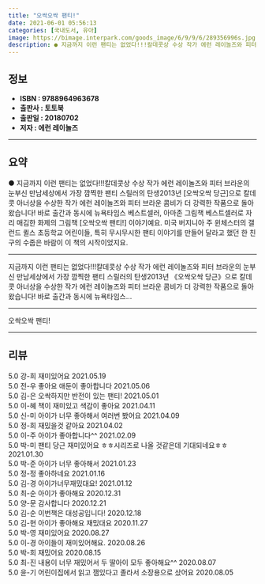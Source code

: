 ```yaml
---
title: "오싹오싹 팬티!"
date: 2021-06-01 05:56:13
categories: [국내도서, 유아]
image: https://bimage.interpark.com/goods_image/6/9/9/6/289356996s.jpg
description: ● 지금까지 이런 팬티는 없었다!!!칼데콧상 수상 작가 에런 레이놀즈와 피터 브라운의 눈부신 만남세상에서 가장 깜찍한 팬티 스릴러의 탄생2013년 [오싹오싹 당근]으로 칼데콧 아너상을 수상한 작가 에런 레이놀즈와 피터 브라운 콤비가 더 강력한 작품으로 돌아왔습니다! 바로 출간과 동시에
---
```


## **정보**

- **ISBN : 9788964963678**
- **출판사 : 토토북**
- **출판일 : 20180702**
- **저자 : 에런 레이놀즈**

------



## **요약**

●  지금까지 이런 팬티는 없었다!!!칼데콧상 수상 작가 에런 레이놀즈와 피터 브라운의 눈부신 만남세상에서 가장 깜찍한 팬티 스릴러의 탄생2013년 [오싹오싹 당근]으로 칼데콧 아너상을 수상한 작가 에런 레이놀즈와 피터 브라운 콤비가 더 강력한 작품으로 돌아왔습니다! 바로 출간과 동시에 뉴욕타임스 베스트셀러, 아마존 그림책 베스트셀러로 자리 매김한 화제의 그림책 [오싹오싹 팬티!] 이야기예요. 미국 버지니아 주 윈체스터의 갤런드 퀼스 초등학교 어린이들, 특히 무시무시한 팬티 이야기를 만들어 달라고 했던 한 친구의 수줍은 바람이 이 책의 시작이었지요.

------

지금까지 이런 팬티는 없었다!!!칼데콧상 수상 작가 에런 레이놀즈와 피터 브라운의 눈부신 만남세상에서 가장 깜찍한 팬티 스릴러의 탄생2013년 《오싹오싹 당근》으로 칼데콧 아너상을 수상한 작가 에런 레이놀즈와 피터 브라운 콤비가 더 강력한 작품으로 돌아왔습니다! 바로 출간과 동시에 뉴욕타임스... 

------


오싹오싹 팬티! 

------


## **리뷰** 

5.0 강-희 재미있어요 2021.05.19 <br/>5.0 전-우 좋아요 애둔이 좋아합니다 2021.05.06 <br/>5.0 김-은 오싹하지만 반전이 있는 팬티! 2021.05.01 <br/>5.0 이-혜 책이 재미있고 색감이 좋아요 2021.04.11 <br/>5.0 신-미 아이가 너무 좋아해서 여러번 봤어요 2021.04.09 <br/>5.0 정-희 재밌을것 같아요 2021.04.02 <br/>5.0 이-주 아이가 좋아합니다^^ 2021.02.09 <br/>5.0 박-미 팬티 당근 재미있어요 ㅎㅎ시리즈로 나올 것같은데 기대되네요ㅎㅎ 2021.01.30 <br/>5.0 박-준 아이가 너무 좋아해서  2021.01.23 <br/>5.0 정-정 좋아하네요 2021.01.16 <br/>5.0 김-경 아이가너무재밌대요! 2021.01.12 <br/>5.0 최-순 아이가 좋아해요 2020.12.31 <br/>5.0 양-문 감사합니다 2020.12.21 <br/>5.0 김-순 이번책은 대성공입니다! 2020.12.18 <br/>5.0 김-현 아이가 좋아해요 재밌대요 2020.11.27 <br/>5.0 박-영 재미있어요 2020.08.27 <br/>5.0 이-경 아이들이 재미있어해요. 2020.08.26 <br/>5.0 박-희 재밌어요 2020.08.15 <br/>5.0 최-진 내용이 너무 재밌어서 두 딸아이 모두 좋아해요^^ 2020.08.07 <br/>5.0 윤-기 어린이집에서 읽고 잼있다고 졸라서 소장용으로 샀어요 2020.08.05 <br/>